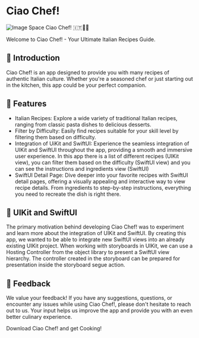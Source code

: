 # Ciao Chef!
![Image Space](https://github.com/itisclairee/Recipes/assets/148436340/214d98b4-b496-4e7c-91a1-40dcf4446361)
Ciao Chef! 🇮🇹👨‍🍳

Welcome to Ciao Chef! - Your Ultimate Italian Recipes Guide.

##  :link: **Introduction**

Ciao Chef! is an app designed to provide you with many recipes of authentic Italian culture. Whether you're a seasoned chef or just starting out in the kitchen, this app could be your perfect companion.


##  :link: **Features**

- Italian Recipes: Explore a wide variety of traditional Italian recipes, ranging from classic pasta dishes to delicious desserts.
- Filter by Difficulty: Easily find recipes suitable for your skill level by filtering them based on difficulty.
- Integration of UiKit and SwiftUI: Experience the seamless integration of UIKit and SwiftUI throughout the app, providing a smooth and immersive user experience. In this app there is a list of different recipes (UIKit view), you can filter them based on the difficulty (SwiftUI view) and you can see the instructions and ingredients view (SwiftUI)
- SwiftUI Detail Page: Dive deeper into your favorite recipes with SwiftUI detail pages, offering a visually appealing and interactive way to view recipe details. From ingredients to step-by-step instructions, everything you need to recreate the dish is right there.

##  :link: **UIKit and SwiftUI**

The primary motivation behind developing Ciao Chef! was to experiment and learn more about the integration of UIKit and SwiftUI. By creating this app, we wanted to be able to integrate new SwiftUI views into an already existing UIKit project. When working with storyboards in UIKit, we can use a Hosting Controller from the object library to present a SwiftUI view hierarchy. The controller created in the storyboard can be prepared for presentation inside the storyboard segue action.


##  :link: **Feedback**

We value your feedback! If you have any suggestions, questions, or encounter any issues while using Ciao Chef!, please don't hesitate to reach out to us. Your input helps us improve the app and provide you with an even better culinary experience.

Download Ciao Chef! and get Cooking!




